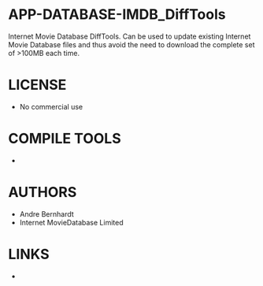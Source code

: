 APP-DATABASE-IMDB_DiffTools
===========================

Internet Movie Database DiffTools. Can be used to update existing Internet Movie Database files and thus avoid the need to download the complete set of >100MB each time.

LICENSE
===============
* No commercial use

COMPILE TOOLS
===============
* 

AUTHORS
===============
* Andre Bernhardt
* Internet MovieDatabase Limited

LINKS
===============
* 
